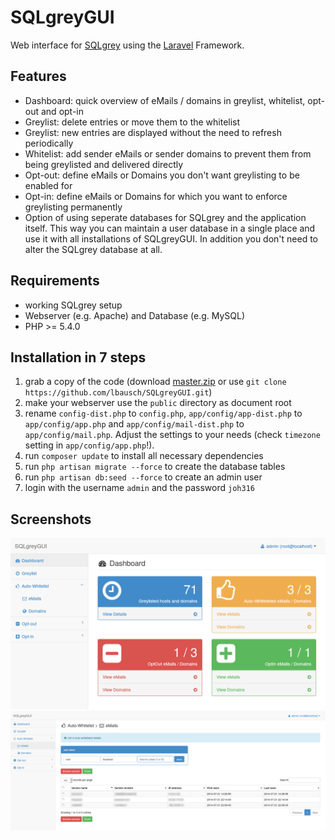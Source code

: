 SQLgreyGUI
==========

Web interface for [SQLgrey](http://sqlgrey.sourceforge.net/) using the [Laravel](http://laravel.com/) Framework.


## Features
* Dashboard: quick overview of eMails / domains in greylist, whitelist, opt-out and opt-in
* Greylist: delete entries or move them to the whitelist
* Greylist: new entries are displayed without the need to refresh periodically
* Whitelist: add sender eMails or sender domains to prevent them from being greylisted and delivered directly
* Opt-out: define eMails or Domains you don't want greylisting to be enabled for
* Opt-in: define  eMails or Domains for which you want to enforce greylisting permanently
* Option of using seperate databases for SQLgrey and the application itself. This way you can maintain a user database in a single place and use it with all installations of SQLgreyGUI. In addition you don't need to alter the SQLgrey database at all.


## Requirements
* working SQLgrey setup
* Webserver (e.g. Apache) and Database (e.g. MySQL)
* PHP >= 5.4.0


## Installation in 7 steps
1. grab a copy of the code (download [master.zip](https://github.com/lbausch/SQLgreyGUI/archive/master.zip) or use `git clone https://github.com/lbausch/SQLgreyGUI.git`)
2. make your webserver use the `public` directory as document root
3. rename `config-dist.php` to `config.php`, `app/config/app-dist.php` to `app/config/app.php` and `app/config/mail-dist.php` to `app/config/mail.php`. Adjust the settings to your needs (check `timezone` setting in `app/config/app.php`!).
4. run `composer update` to install all necessary dependencies
5. run `php artisan migrate --force` to create the database tables
6. run `php artisan db:seed --force` to create an admin user
7. login with the username `admin` and the password `joh316`


## Screenshots
![Dasboard](/../screenshots/dashboard.png?raw=true "Dashboard")
![Auto-Whitelist](/../screenshots/auto-whitelist.png?raw=true "Auto-Whitelist")